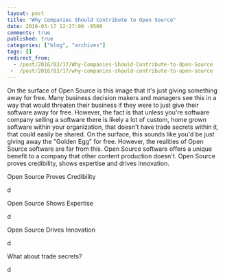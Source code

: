 ```yaml
---
layout: post
title: "Why Companies Should Contribute to Open Source"
date: 2016-03-17 12:27:00 -0500
comments: true
published: true
categories: ["blog", "archives"]
tags: []
redirect_from: 
  - /post/2016/03/17/Why-Companies-Should-Contribute-to-Open-Source
 -  /post/2016/03/17/why-companies-should-contribute-to-open-source
---
```

<!-- more -->
<p>On the surface of Open Source is this image that it's just giving something away for free. Many business decision makers and managers see this in a way that would threaten their business if they were to just give their software away for free. However, the fact is that unless you're software company selling a software there is likely a lot of custom, home grown software within your organization, that doesn't have trade secrets within it, that could easily be shared. On the surface, this sounds like you'd be just giving away the "Golden Egg" for free. However, the realities of Open Source software are far from this. Open Source software offers a unique benefit to a company that other content production doesn't. Open Source proves credibility, shows expertise and drives innovation.</p>
<p>Open Source Proves Credibility</p>
<p>d</p>
<p>Open Source Shows Expertise</p>
<p>d</p>
<p>Open Source Drives Innovation</p>
<p>d</p>
<p>What about trade secrets?</p>
<p>d</p>
